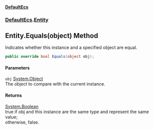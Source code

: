 #### [DefaultEcs](DefaultEcs.md 'DefaultEcs')
### [DefaultEcs](DefaultEcs.md#DefaultEcs 'DefaultEcs').[Entity](Entity.md 'DefaultEcs.Entity')
## Entity.Equals(object) Method
Indicates whether this instance and a specified object are equal.  
```csharp
public override bool Equals(object obj);
```
#### Parameters
<a name='DefaultEcs_Entity_Equals(object)_obj'></a>
`obj` [System.Object](https://docs.microsoft.com/en-us/dotnet/api/System.Object 'System.Object')  
The object to compare with the current instance.
  
#### Returns
[System.Boolean](https://docs.microsoft.com/en-us/dotnet/api/System.Boolean 'System.Boolean')  
true if obj and this instance are the same type and represent the same value;  
otherwise, false.  
